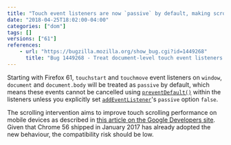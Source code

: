 ```yaml
---
title: "Touch event listeners are now `passive` by default, making scrolling faster on mobile"
date: "2018-04-25T18:02:00-04:00"
categories: ["dom"]
tags: []
versions: ["61"]
references:
    - url: "https://bugzilla.mozilla.org/show_bug.cgi?id=1449268"
      title: "Bug 1449268 - Treat document-level touch event listeners as passive. (Chrome scrolling intervention)"
---
```

Starting with Firefox 61, `touchstart` and `touchmove` event listeners on `window`, `document` and `document.body` will be treated as `passive` by default, which means these events cannot be cancelled using [`preventDefault()`](https://developer.mozilla.org/en-US/docs/Web/API/Event/preventDefault) within the listeners unless you explicitly set [`addEventListener`](https://developer.mozilla.org/en-US/docs/Web/API/EventTarget/addEventListener)'s `passive` option `false`.

The scrolling intervention aims to improve touch scrolling performance on mobile devices as described in [this article on the Google Developers site](https://developers.google.com/web/updates/2017/01/scrolling-intervention). Given that Chrome 56 shipped in January 2017 has already adopted the new behaviour, the compatibility risk should be low.
